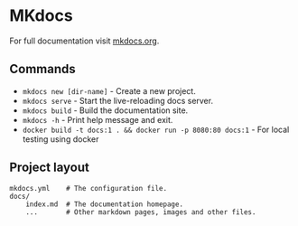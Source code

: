# MKdocs

For full documentation visit [mkdocs.org](https://www.mkdocs.org).

## Commands

* `mkdocs new [dir-name]` - Create a new project.
* `mkdocs serve` - Start the live-reloading docs server.
* `mkdocs build` - Build the documentation site.
* `mkdocs -h` - Print help message and exit.
* `docker build -t docs:1 . && docker run -p 8080:80 docs:1` - For local testing using docker

## Project layout

    mkdocs.yml    # The configuration file.
    docs/
        index.md  # The documentation homepage.
        ...       # Other markdown pages, images and other files.
